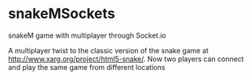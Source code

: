 # snakeMSockets
snakeM game with multiplayer through Socket.io

A multiplayer twist to the classic version of the snake game at http://www.xarg.org/project/html5-snake/. Now two players can connect and play the same game from different locations


